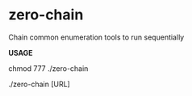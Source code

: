 # zero-chain
Chain common enumeration tools to run sequentially

__USAGE__

chmod 777 ./zero-chain

./zero-chain [URL]

